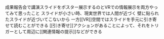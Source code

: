 
成果報告会で講演スライドをポスター展示するのとVRでの情報展示を両方やってみて思ったこと
スライドが小さい時、現実世界では人間が近づく
壁に貼られたスライドが近づいてこないから
一方[[VR]]空間ではスライドを手元に引き寄せて読むことができる
[[引き寄せ]]アクションがあることによって、それをトリガーとして周辺に[[関連情報の提示]]などができる

